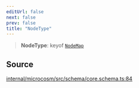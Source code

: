 ```yaml
---
editUrl: false
next: false
prev: false
title: "NodeType"
---
```


> **NodeType**: keyof [`NodeMap`](NodeMap.md)

## Source

[internal/microcosm/src/schema/core.schema.ts:84](https://github.com/nodenogg-in/alpha-p2p/blob/fd5f5c9/internal/microcosm/src/schema/core.schema.ts#L84)
